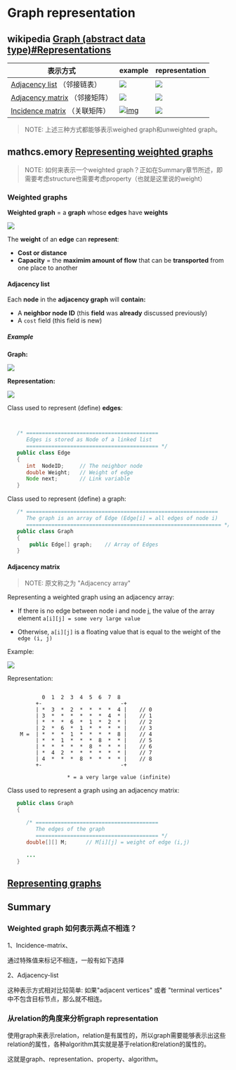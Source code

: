 # Graph representation



## wikipedia [Graph (abstract data type)#Representations](https://en.wikipedia.org/wiki/Graph_(abstract_data_type))

| 表示方式                                                     | example                                                      | representation              |
| ------------------------------------------------------------ | ------------------------------------------------------------ | --------------------------- |
| [Adjacency list](https://en.wikipedia.org/wiki/Adjacency_list) （邻接链表） | ![](./weight01.gif)                                          | ![](./adjacency-list.gif)   |
| [Adjacency matrix](https://en.wikipedia.org/wiki/Adjacency_matrix) （邻接矩阵） | ![](./weight01.gif)                                          | ![](./adjacent-matrix.jpg)  |
| [Incidence matrix](https://en.wikipedia.org/wiki/Incidence_matrix) （关联矩阵） | [![img](https://upload.wikimedia.org/wikipedia/commons/thumb/f/fc/Weighted_undirected_graph.svg/220px-Weighted_undirected_graph.svg.png)](https://en.wikipedia.org/wiki/File:Weighted_undirected_graph.svg) | ![](./incidence-matrix.jpg) |

> NOTE: 上述三种方式都能够表示weighed graph和unweighted graph。



## mathcs.emory [Representing weighted graphs](http://www.mathcs.emory.edu/~cheung/Courses/171/Syllabus/11-Graph/weighted.html)

> NOTE: 如何来表示一个weighted graph？正如在Summary章节所述，即需要考虑structure也需要考虑property（也就是这里说的weight）

### Weighted graphs

**Weighted graph** = a **graph** whose **edges** have **weights**

![](./weight01.gif)



The **weight** of an **edge** can **represent**:

- **Cost or distance**
- **Capacity** = the **maximim amount of flow** that can be **transported** from one place to another

#### Adjacency list

Each **node** in the **adjacency graph** will **contain:**

- A **neighbor node ID** (this **field** was **already** discussed previously)
- A `cost` field (this field is new)

##### Example

**Graph:**

![](./weight01.gif)

**Representation:**

![](./adjacency-list.gif)



Class used to represent (define) **edges**:

```java


   /* ==========================================
      Edges is stored as Node of a linked list
      ========================================== */         
   public class Edge
   {
      int  NodeID;     // The neighbor node
      double Weight;   // Weight of edge
      Node next;       // Link variable
   }  
```



Class used to represent (define) a graph:

```java
   /* =============================================================
      The graph is an array of Edge (Edge[i] = all edges of node i)
      ============================================================== */         
   public class Graph
   {
       public Edge[] graph;    // Array of Edges      
   }
```

#### Adjacency matrix

> NOTE: 原文称之为 "Adjacency array"

Representing a weighted graph using an adjacency array:

- If there is no edge between node i and node j, the value of the array element `a[i][j] = some very large value`

- Otherwise, `a[i][j]` is a floating value that is equal to the weight of the `edge (i, j)`

Example:

![](./weight01.gif)

Representation:

```

           0  1  2  3  4  5  6  7  8
         +-                         -+
         | *  3  *  2  *  *  *  *  4 |    // 0         
         | 3  *  *  *  *  *  *  4  * |    // 1
         | *  *  *  6  *  1  *  2  * |    // 2
         | 2  *  6  *  1  *  *  *  * |    // 3
    M =  | *  *  *  1  *  *  *  *  8 |    // 4
         | *  *  1  *  *  *  8  *  * |    // 5
         | *  *  *  *  *  8  *  *  * |    // 6
         | *  4  2  *  *  *  *  *  * |    // 7
         | 4  *  *  *  8  *  *  *  * |    // 8
         +-                         -+

                   * = a very large value (infinite)
```



Class used to represent a graph using an adjacency matrix:

```java
   public class Graph
   {

      /* =======================================
         The edges of the graph
         ======================================= */
      double[][] M;      // M[i][j] = weight of edge (i,j)      

      ...
   }
```



## [Representing graphs](https://www.khanacademy.org/computing/computer-science/algorithms/graph-representation/a/representing-graphs)



## Summary

### Weighted graph 如何表示两点不相连？

1、Incidence-matrix、

通过特殊值来标记不相连，一般有如下选择



2、Adjacency-list

这种表示方式相对比较简单: 如果"adjacent vertices" 或者 "terminal vertices" 中不包含目标节点，那么就不相连。



### 从relation的角度来分析graph representation

使用graph来表示relation，relation是有属性的，所以graph需要能够表示出这些relation的属性，各种algorithm其实就是基于relation和relation的属性的。

这就是graph、representation、property、algorithm。

